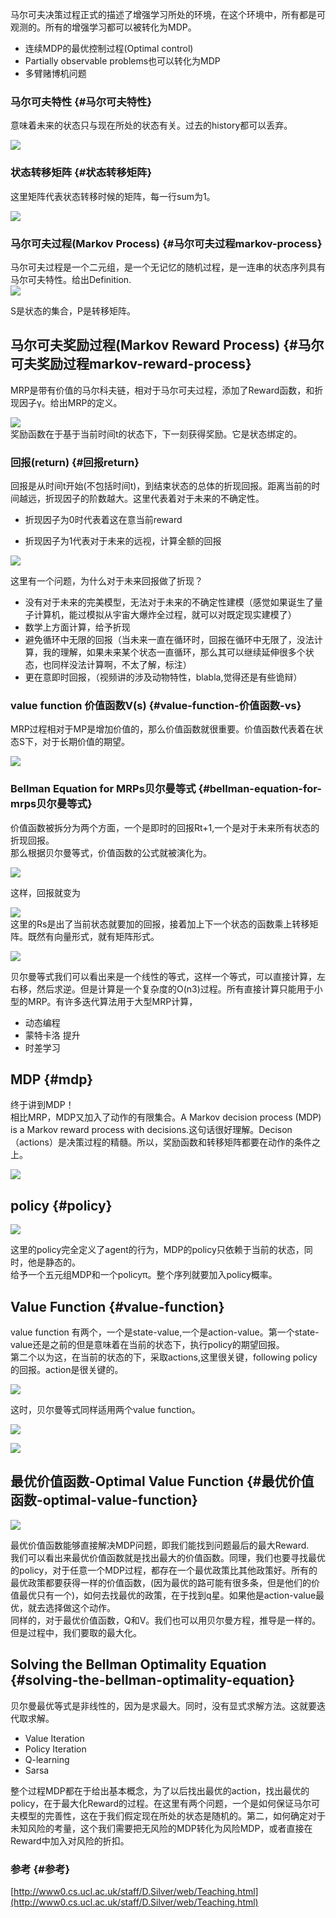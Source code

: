 马尔可夫决策过程正式的描述了增强学习所处的环境，在这个环境中，所有都是可观测的。所有的增强学习都可以被转化为MDP。

* 连续MDP的最优控制过程\(Optimal control\)
* Partially observable problems也可以转化为MDP
* 多臂赌博机问题

### 马尔可夫特性 {#马尔可夫特性}

意味着未来的状态只与现在所处的状态有关。过去的history都可以丢弃。

![](/assets/markv-mdp1.png)

### 状态转移矩阵 {#状态转移矩阵}

这里矩阵代表状态转移时候的矩阵，每一行sum为1。

![](/assets/markv-transfer-matrix.png)

### 马尔可夫过程\(Markov Process\) {#马尔可夫过程markov-process}

马尔可夫过程是一个二元组，是一个无记忆的随机过程，是一连串的状态序列具有马尔可夫特性。给出Definition.  
![](/assets/markv-mdp2.png)

S是状态的集合，P是转移矩阵。

## 马尔可夫奖励过程\(Markov Reward Process\) {#马尔可夫奖励过程markov-reward-process}

MRP是带有价值的马尔科夫链，相对于马尔可夫过程，添加了Reward函数，和折现因子γ。给出MRP的定义。

![](/assets/markv-mrp1.png)  
奖励函数在于基于当前时间t的状态下，下一刻获得奖励。它是状态绑定的。

### 回报\(return\) {#回报return}

回报是从时间t开始\(不包括时间t\)，到结束状态的总体的折现回报。距离当前的时间越远，折现因子的阶数越大。这里代表着对于未来的不确定性。



* 折现因子为0时代表着这在意当前reward

* 折现因子为1代表对于未来的远视，计算全额的回报

![](/assets/markv-reward1.png)

这里有一个问题，为什么对于未来回报做了折现？

* 没有对于未来的完美模型，无法对于未来的不确定性建模（感觉如果诞生了量子计算机，能过模拟从宇宙大爆炸全过程，就可以对既定现实建模了）
* 数学上方面计算，给予折现
* 避免循环中无限的回报（当未来一直在循环时，回报在循环中无限了，没法计算，我的理解，如果未来某个状态一直循环，那么其可以继续延伸很多个状态，也同样没法计算啊，不太了解，标注）
* 更在意即时回报，（视频讲的涉及动物特性，blabla,觉得还是有些诡辩）

### value function 价值函数V\(s\) {#value-function-价值函数-vs}

MRP过程相对于MP是增加价值的，那么价值函数就很重要。价值函数代表着在状态S下，对于长期价值的期望。

![](/assets/markv-valuefunction1.png)

### Bellman Equation for MRPs贝尔曼等式 {#bellman-equation-for-mrps贝尔曼等式}

价值函数被拆分为两个方面，一个是即时的回报Rt+1,一个是对于未来所有状态的折现回报。  
那么根据贝尔曼等式，价值函数的公式就被演化为。

![](/assets/markv-bellman1.png)

这样，回报就变为

![](/assets/markv-bellman2.png)  
这里的Rs是出了当前状态就要加的回报，接着加上下一个状态的函数乘上转移矩阵。既然有向量形式，就有矩阵形式。

![](/assets/markv-bellman3.png)

贝尔曼等式我们可以看出来是一个线性的等式，这样一个等式，可以直接计算，左右移，然后求逆。但是计算是一个复杂度的O\(n3\)过程。所有直接计算只能用于小型的MRP。有许多迭代算法用于大型MRP计算，

* 动态编程
* 蒙特卡洛 提升
* 时差学习

## MDP {#mdp}

终于讲到MDP！  
相比MRP，MDP又加入了动作的有限集合。A Markov decision process \(MDP\) is a Markov reward process with decisions.这句话很好理解。Decison （actions）是决策过程的精髓。所以，奖励函数和转移矩阵都要在动作的条件之上。

![](/assets/markv-mdp11.png)

## policy {#policy}

![](/assets/markv-policy1.png)

这里的policy完全定义了agent的行为，MDP的policy只依赖于当前的状态，同时，他是静态的。  
给予一个五元组MDP和一个policyπ。整个序列就要加入policy概率。

## Value Function {#value-function}

value function 有两个，一个是state-value,一个是action-value。第一个state-value还是之前的但是意味着在当前的状态下，执行policy的期望回报。  
第二个以为这，在当前的状态的下，采取actions,这里很关键，following policy的回报。action是很关键的。

![](/assets/markv-mdpvf1.png)

这时，贝尔曼等式同样适用两个value function。

![](/assets/markv-valuefunction2.png)

![](/assets/markv-vaulefunction3.png)

## 最优价值函数-Optimal Value Function {#最优价值函数-optimal-value-function}

![](/assets/makrv-bestvf.png)

最优价值函数能够直接解决MDP问题，即我们能找到问题最后的最大Reward.  
我们可以看出来最优价值函数就是找出最大的价值函数。同理，我们也要寻找最优的policy，对于任意一个MDP过程，都存在一个最优政策比其他政策好。所有的最优政策都要获得一样的价值函数，\(因为最优的路可能有很多条，但是他们的价值最优只有一个\)，如何去找最优的政策，在于找到q星。如果他是action-value最优，就去选择做这个动作。  
同样的，对于最优价值函数，Q和V。我们也可以用贝尔曼方程，推导是一样的。但是过程中，我们要取的最大化。

## Solving the Bellman Optimality Equation {#solving-the-bellman-optimality-equation}

贝尔曼最优等式是非线性的，因为是求最大。同时，没有显式求解方法。这就要迭代取求解。

* Value Iteration
* Policy Iteration
* Q-learning
* Sarsa

整个过程MDP都在于给出基本概念，为了以后找出最优的action，找出最优的policy，在于最大化Reward的过程。在这里有两个问题，一个是如何保证马尔可夫模型的完善性，这在于我们假定现在所处的状态是随机的。第二，如何确定对于未知风险的考量，这个我们需要把无风险的MDP转化为风险MDP，或者直接在Reward中加入对风险的折扣。

### 参考 {#参考}

[http://www0.cs.ucl.ac.uk/staff/D.Silver/web/Teaching.html](http://www0.cs.ucl.ac.uk/staff/D.Silver/web/Teaching.html)

